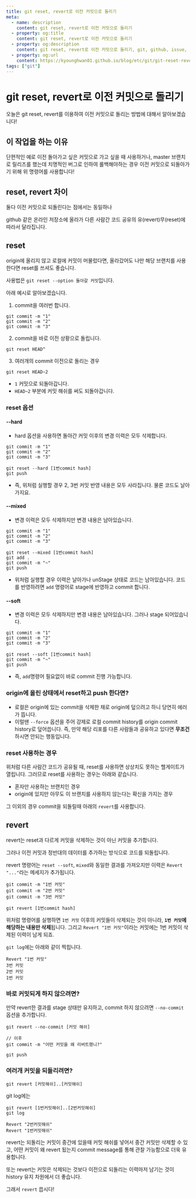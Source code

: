 ```yaml
---
title: git reset, revert로 이전 커밋으로 돌리기
meta:
  - name: description
    content: git reset, revert로 이전 커밋으로 돌리기
  - property: og:title
    content: git reset, revert로 이전 커밋으로 돌리기
  - property: og:description
    content: git reset, revert로 이전 커밋으로 돌리기, git, github, issue, projects, milestone
  - property: og:url
    content: https://kyounghwan01.github.io/blog/etc/git/git-reset-revert/
tags: ["git"]
---
```


# git reset, revert로 이전 커밋으로 돌리기

오늘은 git reset, revert를 이용하여 이전 커밋으로 돌리는 방법에 대해서 알아보겠습니다!

## 이 작업을 하는 이유

단편적인 예로 이전 돌아가고 싶은 커밋으로 가고 싶을 때 사용하거나, master 브랜치로 릴리즈를 했는데 치명적인 버그로 인하여 롤백해야하는 경우 이전 커밋으로 되돌아가기 위해 위 명령어를 사용합니다!

## reset, revert 차이

둘다 이전 커밋으로 되돌린다는 점에서는 동일하나

github 같은 온라인 저장소에 올라가 다른 사람간 코드 공유의 유(revert)무(reset)에 따라서 달라집니다.

## reset

origin에 올리지 않고 로컬에 커밋이 머물렀다면, 올라갔어도 나만 해당 브랜치를 사용한다면 reset를 쓰셔도 좋습니다.

사용법은 `git reset --option 돌아갈 커밋`입니다.

아래 예시로 알아보겠습니다.

1. commit을 여러번 합니다.

```
git commit -m "1"
git commit -m "2"
git commit -m "3"
```

2. commit을 바로 이전 상황으로 돌립니다.

```
git reset HEAD^
```

3. 여러개의 commit 이전으로 돌리는 경우

```
git reset HEAD~2
```

- `1` 커밋으로 되돌아갑니다.
- `HEAD~2` 부분에 커밋 해쉬를 써도 되돌아갑니다.

### reset 옵션

#### --hard

- hard 옵션을 사용하면 돌아간 커밋 이후의 변경 이력은 모두 삭제합니다.

```
git commit -m "1"
git commit -m "2"
git commit -m "3"

git reset --hard [1번commit hash]
git push
```

- 즉, 위처럼 실행할 경우 2, 3번 커밋 반영 내용은 모두 사라집니다. 물론 코드도 날아가지요.

#### --mixed

- 변경 이력은 모두 삭제하지만 변경 내용은 남아있습니다.

```
git commit -m "1"
git commit -m "2"
git commit -m "3"

git reset --mixed [1번commit hash]
git add .
git commit -m "~"
git push
```

- 위처럼 실행할 경우 이력은 날아가나 unStage 상태로 코드는 남아있습니다. 코드를 반영하려면 `add` 명령어로 stage에 반영하고 commit 합니다.

#### --soft

- 변경 이력은 모두 삭제하지만 변경 내용은 남아있습니다. 그러나 stage 되어있습니다.

```
git commit -m "1"
git commit -m "2"
git commit -m "3"

git reset --soft [1번commit hash]
git commit -m "~"
git push
```

- 즉, `add`명령어 필요없이 바로 commit 진행 가능합니다.

### origin에 올린 상태에서 reset하고 push 한다면?

- 로컬은 origin에 있는 commit을 삭제한 채로 origin에 덮으려고 하니 당연히 에러가 뜹니다.
- 이럴땐 `--force` 옵션을 주어 강제로 로컬 commit history를 origin commit history로 덮어씁니다. 즉, 만약 해당 리포를 다른 사람들과 공유하고 있다면 **무조건** 하시면 안되는 행동입니다.

### reset 사용하는 경우

위처럼 다른 사람간 코드가 공유될 때, reset를 사용하면 상상치도 못하는 헬게이트가 열립니다. 그러므로 reset를 사용하는 경우는 아래와 같습니다.

- 혼자만 사용하는 브랜치인 경우
- origin에 있지만 아무도 이 브랜치를 사용하지 않는다는 확신을 가지는 경우

그 이외의 경우 commit을 되돌릴때 아래의 `revert`를 사용합니다.

## revert

revert는 reset과 다르게 커밋을 삭제하는 것이 아닌 커밋을 추가합니다.

그러나 이전 커밋과 정반대의 데이터를 추가하는 방식으로 코드를 되돌립니다.

revert 명령어는 `reset --soft`, `mixed`와 동일한 결과를 가져오지만 이력은 `Revert "..."`라는 메세지가 추가됩니다.

```
git commit -m "1번 커밋"
git commit -m "2번 커밋"
git commit -m "3번 커밋"

git revert [1번commit hash]
```

위처럼 명령어를 실행하면 `1번 커밋` 이후의 커밋들이 삭제되는 것이 아니라, **`1번 커밋`에 해당하는 내용만 삭제**됩니다. 그리고 `Revert "1번 커밋"`이라는 커밋에는 1번 커밋이 삭제된 이력이 남게 되죠.

`git log`에는 아래와 같이 찍힙니다.

```
Revert "1번 커밋"
3번 커밋
2번 커밋
1번 커밋
```

### 바로 커밋되게 하지 않으려면?

만약 revert한 결과를 stage 상태만 유지하고, commit 하지 않으려면 `--no-commit` 옵션을 추가합니다.

```
git revert --no-commit [커밋 해쉬]

// 이후
git commit -m "어떤 커밋을 왜 리버트했니?"

git push
```

### 여러개 커밋을 되돌리려면?

```
git revert [커밋해쉬]..[커밋해쉬]
```

git log에는

```
git revert [1번커밋해쉬]..[2번커밋해쉬]
git log

Revert "2번커밋해쉬"
Revert "1번커밋해쉬"
```

revert는 되돌리는 커밋이 중간에 있을때 커밋 해쉬를 넣어서 중간 커밋만 삭제할 수 있고, 어떤 커밋이 왜 revert 됬는지 commit message를 통해 관찰 가능함으로 더욱 유용합니다.

또는 revert는 커밋은 삭제되는 것보다 이전으로 되돌리는 이력마저 남기는 것이 history 유지 차원에서 더 좋습니다.

그래서 `revert` 씁시다!

<TagLinks />

<Disqus />
